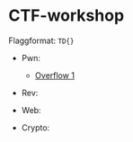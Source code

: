 # CTF-workshop

Flaggformat: `TD{}`

- Pwn:
  - [Overflow 1](pwn(overflow1))

- Rev:

- Web:

- Crypto: